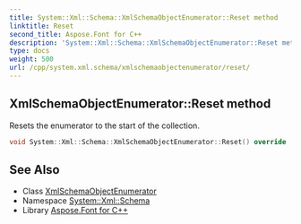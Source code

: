 ```yaml
---
title: System::Xml::Schema::XmlSchemaObjectEnumerator::Reset method
linktitle: Reset
second_title: Aspose.Font for C++
description: 'System::Xml::Schema::XmlSchemaObjectEnumerator::Reset method. Resets the enumerator to the start of the collection in C++.'
type: docs
weight: 500
url: /cpp/system.xml.schema/xmlschemaobjectenumerator/reset/
---
```

## XmlSchemaObjectEnumerator::Reset method


Resets the enumerator to the start of the collection.

```cpp
void System::Xml::Schema::XmlSchemaObjectEnumerator::Reset() override
```

## See Also

* Class [XmlSchemaObjectEnumerator](../)
* Namespace [System::Xml::Schema](../../)
* Library [Aspose.Font for C++](../../../)
